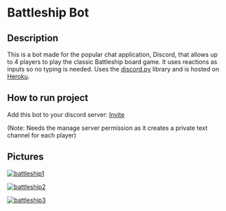 Battleship Bot
=========================
Description
-------------------
This is a bot made for the popular chat application, Discord, that allows up to 4 players to play the classic Battleship board game. It uses reactions as inputs so no typing is needed. Uses the [discord.py](https://github.com/Rapptz/discord.py) library and is hosted on [Heroku](https://www.heroku.com/).   

How to run project
--------------------  
Add this bot to your discord server: [Invite](https://discord.com/api/oauth2/authorize?client_id=718573756586524696&permissions=11344&scope=bot)

(Note: Needs the manage server permission as it creates a private text channel for each player)

Pictures  
--------
<a href="https://ibb.co/MCTT5tm"><img src="https://i.ibb.co/bKhhRCk/battleship1.png" alt="battleship1" border="0" /></a>

<a href="https://ibb.co/pZ13ZLB"><img src="https://i.ibb.co/Dk17kRH/battleship2.png" alt="battleship2" border="0" /></a>

<a href="https://ibb.co/hCtmBBQ"><img src="https://i.ibb.co/pn9LffV/battleship3.png" alt="battleship3" border="0" /></a>
